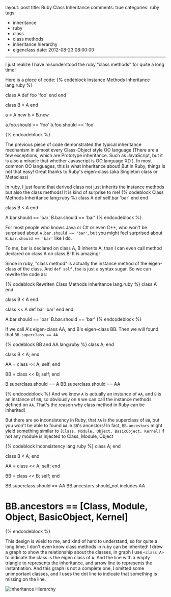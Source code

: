 layout: post
title: Ruby Class Inheritance
comments: true
categories: ruby
tags:
  - inheritance
  - ruby
  - class
  - class methods
  - inheritance hierarchy
  - eigenclass
date: 2012-08-23 08:00:00
---
I just realize I have misunderstood the ruby "class methods" for quite a long time!

Here is a piece of code:
{% codeblock Instance Methods Inheritance lang:ruby %}

class A
  def foo
    'foo'
  end
end

class B < A
end

a = A.new
b = B.new

a.foo.should == 'foo'
b.foo.should == 'foo'

{% endcodeblock %}

The previous piece of code demonstrated the typical inheritance mechanism in almost every Class-Object style OO language (There are a few exceptions, which are Prototype inheritance. Such as JavaScript, but it is also a miracle that whether Javascript is OO language XD ).
In most common OO languages, this is what inheritance about! But in Ruby, things is not that easy! Great thanks to Ruby's eigen-class (aka Singleton class or Metaclass)

In ruby, I just found that derived class not just inherits the instance methods but also the class methods! It is kind of surprise to me!
{% codeblock Class Methods Inheritance lang:ruby %}
class A
  def self.bar
    'bar'
  end
end

class B < A
end

A.bar.should == 'bar'
B.bar.should == 'bar'
{% endcodeblock %}

For most people who knows Java or C# or even C++, who won't be surprised about `A.bar.should == 'bar'`, but you might feel surprised about `B.bar.should == 'bar'` like I do.

To me, bar is declared on class A, B inherits A, than I can even call method declared on class A on class B! It is amazing!

Since in ruby, "class method" is actually the instance method of the eigen-class of the class. And `def self.foo` is just a syntax sugar. So we can rewrite the code as:
 
{% codeblock Rewriten Class Methods Inheritance lang:ruby %}
class A
end

class B < A
end

class << A
  def bar
    'bar'
  end
end

A.bar.should == 'bar'
B.bar.should == 'bar'
{% endcodeblock %}

If we call A's eigen-class AA, and B's eigen-class BB. Then we will found that `BB.superclass == AA`

{% codeblock BB and AA lang:ruby %}
class A; end

class B < A; end

AA = class << A; self; end

BB = class << B; self; end

B.superclass.should == A
BB.superclass.should == AA

{% endcodeblock %}
And we know `A` is actually an instance of `AA`, and `B` is an instance of `BB`, so obviously  on `B` we can call the instance methods defined on `AA`. 
That's the reason why class method in Ruby can be inherited!

But there are so inconsistency in Ruby, that `AA` is the superclass of `BB`, but you won't be able to found `AA` in `BB`'s ancestors! In fact, `BB.ancestors` might yield something similar to `[Class, Module, Object, BasicObject, Kernel]` if not any module is injected to Class, Module, Object

{% codeblock Inconsistency lang:ruby %}
class A; end

class B < A; end

AA = class << A; self; end

BB = class << B; self; end

BB.superclass.should == AA
BB.ancestors.should_not includes AA 

# BB.ancestors == [Class, Module, Object, BasicObject, Kernel]
{% endcodeblock %}

This design is wield to me, and kind of hard to understand, so for quite a long time, I don't even know class methods in ruby can be inherited!
I drew a graph to show the relationship about the classes, in graph I use `<class:A>` to indicate the class is the eigen class of `A`. And the line with a empty triangle to represents the inheritance, and arrow line to represents the instantiation. 
And this graph is not a complete one, I omitted some unimportant classes, and I uses the dot line to indicate that something is missing on the line.

![Inheritance Hierarchy](Inheritance-Hierarchy.png "Inheritance Hierarchy")
